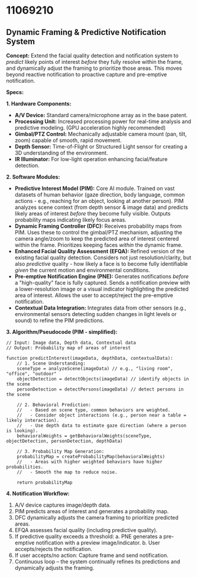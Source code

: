# 11069210

## Dynamic Framing & Predictive Notification System

**Concept:** Extend the facial quality detection and notification system to *predict* likely points of interest *before* they fully resolve within the frame, and dynamically adjust the framing to prioritize those areas. This moves beyond reactive notification to proactive capture and pre-emptive notification.

**Specs:**

**1. Hardware Components:**

*   **A/V Device:** Standard camera/microphone array as in the base patent.
*   **Processing Unit:**  Increased processing power for real-time analysis and predictive modeling. (GPU acceleration highly recommended)
*   **Gimbal/PTZ Control:**  Mechanically adjustable camera mount (pan, tilt, zoom) capable of smooth, rapid movement.
*   **Depth Sensor:**  Time-of-Flight or Structured Light sensor for creating a 3D understanding of the environment.
*   **IR Illuminator:** For low-light operation enhancing facial/feature detection.

**2. Software Modules:**

*   **Predictive Interest Model (PIM):** Core AI module. Trained on vast datasets of human behavior (gaze direction, body language, common actions - e.g., reaching for an object, looking at another person). PIM analyzes scene context (from depth sensor & image data) and predicts likely areas of interest *before* they become fully visible.  Outputs probability maps indicating likely focus areas.
*   **Dynamic Framing Controller (DFC):**  Receives probability maps from PIM.  Uses these to control the gimbal/PTZ mechanism, adjusting the camera angle/zoom to keep the predicted area of interest centered within the frame. Prioritizes keeping faces *within* the dynamic frame.
*   **Enhanced Facial Quality Assessment (EFQA):** Refined version of the existing facial quality detection.  Considers not just resolution/clarity, but also *predictive* quality - how likely a face is to become fully identifiable *given* the current motion and environmental conditions.
*   **Pre-emptive Notification Engine (PNE):** Generates notifications *before* a "high-quality" face is fully captured. Sends a notification preview with a lower-resolution image or a visual indicator highlighting the predicted area of interest. Allows the user to accept/reject the pre-emptive notification.
*   **Contextual Data Integration:** Integrates data from other sensors (e.g., environmental sensors detecting sudden changes in light levels or sound) to refine the PIM predictions.

**3. Algorithm/Pseudocode (PIM - simplified):**

```pseudocode
// Input: Image data, Depth data, Contextual data
// Output: Probability map of areas of interest

function predictInterest(imageData, depthData, contextualData):
    // 1. Scene Understanding:
    sceneType = analyzeScene(imageData) // e.g., "living room", "office", "outdoor"
    objectDetection = detectObjects(imageData) // identify objects in the scene
    personDetection = detectPersons(imageData) // detect persons in the scene

    // 2. Behavioral Prediction:
    //   - Based on scene type, common behaviors are weighted.
    //   - Consider object interactions (e.g., person near a table = likely interaction).
    //   - Use depth data to estimate gaze direction (where a person is looking).
    behavioralWeights = getBehavioralWeights(sceneType, objectDetection, personDetection, depthData)

    // 3. Probability Map Generation:
    probabilityMap = createProbabilityMap(behavioralWeights)
    //   - Areas with higher weighted behaviors have higher probabilities.
    //   - Smooth the map to reduce noise.

    return probabilityMap
```

**4. Notification Workflow:**

1.  A/V device captures image/depth data.
2.  PIM predicts areas of interest and generates a probability map.
3.  DFC dynamically adjusts the camera framing to prioritize predicted areas.
4.  EFQA assesses facial quality (including predictive quality).
5.  If predictive quality exceeds a threshold:
    a. PNE generates a pre-emptive notification with a preview image/indicator.
    b. User accepts/rejects the notification.
6.  If user accepts/no action: Capture frame and send notification.
7.  Continuous loop – the system continually refines its predictions and dynamically adjusts the framing.